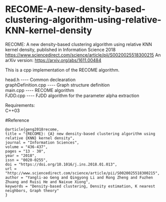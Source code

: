 # RECOME-A-new-density-based-clustering-algorithm-using-relative-KNN-kernel-density
RECOME: A new density-based clustering algorithm using relative KNN kernel density, published in Information Science 2018
https://www.sciencedirect.com/science/article/pii/S0020025518300215
An arXiv version:
https://arxiv.org/abs/1611.00484

This is a cpp implementation of the RECOME algorithm.

head.h       ---- Common declearation    
graphDefinition.cpp  ---- Graph structure definition     
main.cpp ---- RECOME algorithm     
FJDD.cpp      ---- FJDD algorithm for the parameter alpha extraction

Requirements:   
C++03

#Reference
```
@article{geng2018recome,
title = "{RECOME}: {A} new density-based clustering algorithm using relative {KNN} kernel density",
journal = "Information Sciences",
volume = "436-437",
pages = "13 - 30",
year = "2018",
issn = "0020-0255",
doi = "https://doi.org/10.1016/j.ins.2018.01.013",
url = "http://www.sciencedirect.com/science/article/pii/S0020025518300215",
author = "Yangli-ao Geng and Qingyong Li and Rong Zheng and Fuzhen Zhuang and Ruisi He and Naixue Xiong",
keywords = "Density-based clustering, Density estimation, K nearest neighbors, Graph theory"
}
```
